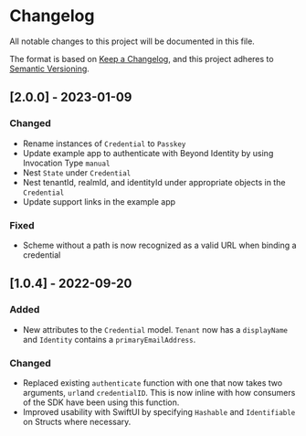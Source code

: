 # Changelog
All notable changes to this project will be documented in this file.

The format is based on [Keep a Changelog](https://keepachangelog.com/en/1.0.0/),
and this project adheres to [Semantic Versioning](https://semver.org/spec/v2.0.0.html).

## [2.0.0] - 2023-01-09
### Changed
- Rename instances of `Credential` to `Passkey`
- Update example app to authenticate with Beyond Identity by using Invocation Type `manual`
- Nest `State` under `Credential`
- Nest tenantId, realmId, and identityId under appropriate objects in the `Credential`
- Update support links in the example app

### Fixed
- Scheme without a path is now recognized as a valid URL when binding a credential

## [1.0.4] - 2022-09-20
### Added
- New attributes to the `Credential` model. `Tenant` now has a `displayName` and `Identity` contains a `primaryEmailAddress`.
### Changed
- Replaced existing `authenticate` function with one that now takes two arguments, `url`and `credentialID`. This is now inline with how consumers of the SDK have been using this function.
- Improved usability with SwiftUI by specifying `Hashable` and `Identifiable` on Structs where necessary.
